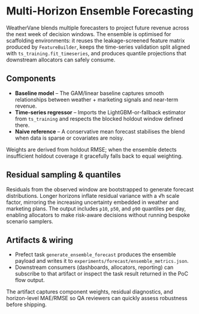 # Multi-Horizon Ensemble Forecasting

WeatherVane blends multiple forecasters to project future revenue across the next
week of decision windows. The ensemble is optimised for scaffolding environments:
it reuses the leakage-screened feature matrix produced by `FeatureBuilder`, keeps
the time-series validation split aligned with `ts_training.fit_timeseries`, and
produces quantile projections that downstream allocators can safely consume.

## Components

- **Baseline model** – The GAM/linear baseline captures smooth relationships
  between weather + marketing signals and near-term revenue.
- **Time-series regressor** – Imports the LightGBM-or-fallback estimator from
  `ts_training` and respects the blocked holdout window defined there.
- **Naive reference** – A conservative mean forecast stabilises the blend when
  data is sparse or covariates are noisy.

Weights are derived from holdout RMSE; when the ensemble detects insufficient
holdout coverage it gracefully falls back to equal weighting.

## Residual sampling & quantiles

Residuals from the observed window are bootstrapped to generate forecast
distributions. Longer horizons inflate residual variance with a √h scale factor,
mirroring the increasing uncertainty embedded in weather and marketing plans.
The output includes `p10`, `p50`, and `p90` quantiles per day, enabling allocators
to make risk-aware decisions without running bespoke scenario samplers.

## Artifacts & wiring

- Prefect task `generate_ensemble_forecast` produces the ensemble payload and
  writes it to `experiments/forecast/ensemble_metrics.json`.
- Downstream consumers (dashboards, allocators, reporting) can subscribe to that
  artifact or inspect the task result returned in the PoC flow output.

The artifact captures component weights, residual diagnostics, and horizon-level
MAE/RMSE so QA reviewers can quickly assess robustness before shipping.
